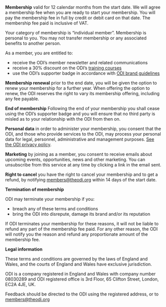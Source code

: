 **Membership** valid for 12 calendar months from the start date. We will agree a membership fee when you are ready to start your membership.  You will pay the membership fee in full by credit or debit card on that date. The membership fee paid is inclusive of VAT.

Your category of membership is “individual member”. Membership is personal to you. You may not transfer membership or any associated benefits to another person.

As a member, you are entitled to:

* receive the ODI’s member newsletter and related communications
* receive a 30% discount on the ODI’s [training courses](http://theodi.org/courses)
* use the ODI’s supporter badge in accordance with [ODI brand guidelines](https://drive.google.com/a/theodi.org/file/d/0B3eBuwLRqgy1Y19vcGtJekdiU3M/view)

**Membership renewal** prior to the end date, you will be given the option to renew your membership for a further year. When offering the option to renew, the ODI reserves the right to vary its membership offering, including any fee payable.

**End of membership** Following the end of your membership you shall cease using the ODI’s supporter badge and you will ensure that no third party is misled as to your relationship with the ODI from then on.

**Personal data** in order to administer your membership, you consent that the ODI, and those who provide services to the ODI, may process your personal data for legal, personnel, administrative and management purposes. [See the ODI privacy policy](http://theodi.org/privacy-policy).

**Marketing** by joining as a member, you consent to receive emails about upcoming events, opportunities, news and other marketing. You can unsubscribe from this service at any time by clicking a link in the email sent.

**Right to cancel** you have the right to cancel your membership and to get a refund, by notifying [members@theodi.org](members@theodi.org) within 14 days of the start date. 

**Termination of membership**

ODI may terminate your membership if you:

* breach any of these terms and conditions
* bring the ODI into disrepute, damage its brand and/or its reputation

If ODI terminates your membership for these reasons, it will not be liable to refund any part of the membership fee paid. For any other reason, the ODI will notify you the reason and refund any proportionate amount of the membership fee.

**Legal information**

These terms and conditions are governed by the laws of England and Wales, and the courts of England and Wales have exclusive jurisdiction.

ODI is a company registered in England and Wales with company number 08030289 and ODI registered office is 3rd Floor, 65 Clifton Street, London, EC2A 4JE, UK.

Feedback should be directed to the ODI using the registered address, or to [members@theodi.org](mailto:members@theodi.org)
